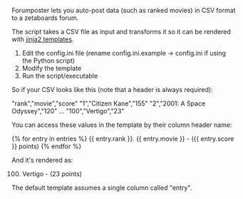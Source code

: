 Forumposter lets you auto-post data (such as ranked movies) in 
CSV format to a zetaboards forum.

The script takes a CSV file as input and transforms it so 
it can be rendered with [jinja2 templates](http://jinja.pocoo.org/).

1) Edit the config.ini file (rename config.ini.example -> config.ini 
if using the Python script)  
2) Modify the template  
3) Run the script/executable

So if your CSV looks like this (note that a header is always required):

"rank","movie","score"
"1","Citizen Kane","155"
"2","2001: A Space Odyssey","120"
...
"100","Vertigo","23"

You can access these values in the template by their column header name:

{% for entry in entries %}
{{ entry.rank }}. {{ entry.movie }} - ({{ entry.score }} points) 
{% endfor %}

And it's rendered as:

100. Vertigo - (23 points)

The default template assumes a single column called "entry".